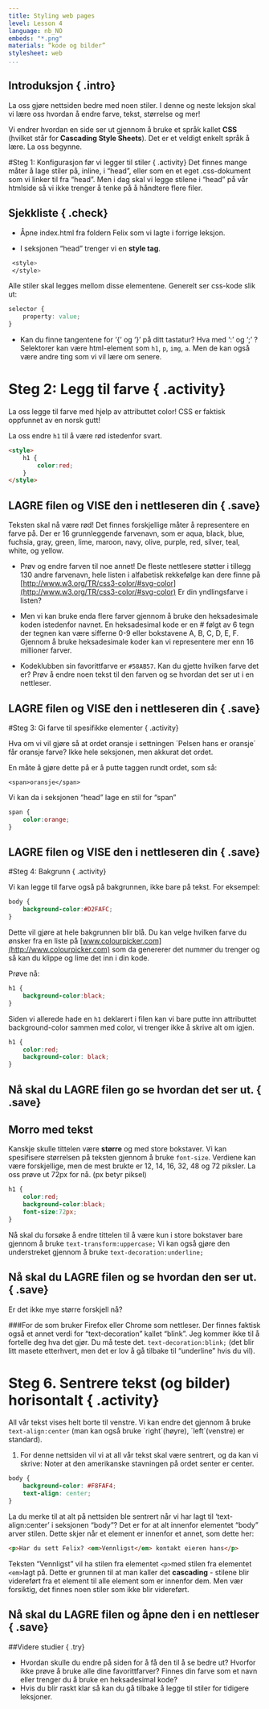 ```yaml
---
title: Styling web pages
level: Lesson 4
language: nb_NO
embeds: "*.png"
materials: “kode og bilder”
stylesheet: web
...
```


## Introduksjon { .intro}
La oss gjøre nettsiden bedre med noen stiler.
I denne og neste leksjon skal vi lære oss hvordan å endre farve, tekst, størrelse og mer!

Vi endrer hvordan en side ser ut gjennom å bruke et språk kallet __CSS__ (hvilket står for __Cascading Style Sheets__). Det er et veldigt enkelt språk å lære. La oss begynne.


#Steg 1: Konfigurasjon før vi legger til stiler { .activity}
Det finnes mange måter å lage stiler på, inline, i “head”, eller som en et eget .css-dokument som vi linker til fra “head”. Men i dag skal vi legge stilene i “head” på vår htmlside så vi ikke trenger å tenke på å håndtere flere filer.

## Sjekkliste { .check}

+ Åpne index.html fra foldern Felix som vi lagte i forrige leksjon.

+ I seksjonen “head” trenger vi en __style tag__.
```css
 <style>
 </style>
```
Alle stiler skal legges mellom disse elementene. Generelt ser css-kode slik ut:

```css
selector {
	property: value;
}
```

+ Kan du finne tangentene for ‘{‘ og ‘}’ på ditt tastatur? Hva med ‘:’ og ‘;’ ?
Selektorer kan være html-element som `h1`, `p`, `img`, `a`. Men de kan også være andre ting som vi vil lære om senere. 

# Steg 2: Legg til farve { .activity}

La oss legge til farve med hjelp av attributtet color! CSS er faktisk oppfunnet av en norsk gutt!

La oss endre `h1` til å være rød istedenfor svart.

```HTML
<style>
	h1 {
  		color:red; 
  	}
</style>
```

## __LAGRE__ filen og __VISE__ den i nettleseren din { .save}

Teksten skal nå være rød! Det finnes forskjellige måter å representere en farve på. Der er 16 grunnleggende farvenavn, som er aqua, black, blue, fuchsia, gray, green, lime, maroon, navy, olive, purple, red, silver, teal, white, og yellow.

+ Prøv og endre farven til noe annet!
De fleste nettlesere støtter i tillegg 130 andre farvenavn, hele listen i alfabetisk rekkefølge kan dere finne på
[http://www.w3.org/TR/css3-color/#svg-color](http://www.w3.org/TR/css3-color/#svg-color) Er din yndlingsfarve i listen?

+ Men vi kan bruke enda flere farver gjennom å bruke den heksadesimale koden istedenfor navnet. En heksadesimal kode er en # følgt av 6 tegn der tegnen kan være sifferne 0-9 eller bokstavene A, B, C, D, E, F. Gjennom å bruke heksadesimale koder kan vi representere mer enn 16 millioner farver.

+ Kodeklubben sin favorittfarve er `#58AB57`. Kan du gjette hvilken farve det er? Prøv å endre noen tekst til den farven og se hvordan det ser ut i en nettleser.

## __LAGRE__ filen og __VISE__ den i nettleseren din { .save}

#Steg 3: Gi farve til spesifikke elementer { .activity}

Hva om vi vil gjøre så at ordet oransje i settningen ´Pelsen hans er oransje´ får oransje farve? Ikke hele seksjonen, men akkurat det ordet.

En måte å gjøre dette på er å putte taggen <span> rundt ordet, som så:

`<span>oransje</span>`

Vi kan da i seksjonen “head” lage en stil for “span”

```css
span {
	color:orange;
}
```
	
## __LAGRE__ filen og __VISE__ den i nettleseren din { .save}

#Steg 4: Bakgrunn { .activity}

Vi kan legge til farve også på bakgrunnen, ikke bare på tekst. For eksempel:

```css
body {
	background-color:#D2FAFC; 
}
```

Dette vil gjøre at hele bakgrunnen blir blå. Du kan velge hvilken farve du ønsker fra en liste på [www.colourpicker.com](http://www.colourpicker.com) som da genererer det nummer du trenger og så kan du klippe og lime det inn i din kode.

Prøve nå:

```css
h1 {
	background-color:black;
}
```

Siden vi allerede hade en `h1` deklarert i filen kan vi bare putte inn attributtet background-color sammen med color, vi trenger ikke å skrive alt om igjen.

```css
h1 {
	color:red;
	background-color: black;
}
```

  
## Nå skal du __LAGRE__ filen go se hvordan det ser ut. { .save}


## Morro med tekst
Kanskje skulle tittelen være __større__ og med store bokstaver. Vi kan spesifisere størrelsen på teksten gjennom å bruke `font-size`. Verdiene kan være forskjellige, men de mest brukte er 12, 14, 16, 32, 48 og 72 piksler.
La oss prøve ut 72px for nå. (px betyr piksel)

```css
h1 {
    color:red;
    background-color:black;
    font-size:72px;
}
```

Nå skal du forsøke å endre tittelen til å være kun i store bokstaver bare gjennom å bruke `text-transform:uppercase;` Vi kan også gjøre den understreket gjennom å bruke `text-decoration:underline;`

## Nå skal du __LAGRE__ filen og se hvordan den ser ut. { .save}

Er det ikke mye større forskjell nå?

###For de som bruker Firefox eller Chrome som nettleser.
Der finnes faktisk også et annet verdi for “text-decoration” kallet “blink”. Jeg kommer ikke til å fortelle deg hva det gjør. Du må teste det. `text-decoration:blink;` (det blir litt masete etterhvert, men det er lov å gå tilbake til “underline” hvis du vil).

# Steg 6. Sentrere tekst (og bilder) horisontalt { .activity}

All vår tekst vises helt borte til venstre. Vi kan endre det gjennom å bruke `text-align:center` (man kan også bruke ´right´(høyre), ´left´(venstre) er standard).
1. For denne nettsiden vil vi at all vår tekst skal være sentrert, og da kan vi skrive: Noter at den amerikanske stavningen på ordet senter er center.

```css
body {
    background-color: #F8FAF4;
    text-align: center;
}
```
La du merke til at alt på nettsiden ble sentrert når vi har lagt til ‘text-align:center’ i seksjonen “body”? Det er for at alt innenfor elementet “body” arver stilen. Dette skjer når et element er innenfor et annet, som dette her:

```HTML
<p>Har du sett Felix? <em>Vennligst</em> kontakt eieren hans</p>
```

Teksten “Vennligst” vil ha stilen fra elementet `<p>`med stilen fra elementet `<em>`lagt på. Dette er grunnen til at man kaller det __cascading__ - stilene blir videreført fra et element til alle element som er innenfor dem.
Men vær forsiktig, det finnes noen stiler som ikke blir videreført.

## Nå skal du __LAGRE__ filen og åpne den i en nettleser { .save}

##Videre studier { .try}
+ Hvordan skulle du endre på siden for å få den til å se bedre ut? Hvorfor ikke prøve å bruke alle dine favorittfarver? Finnes din farve som et navn eller trenger du å bruke en heksadesimal kode?
+ Hvis du blir raskt klar så kan du gå tilbake å legge til stiler for tidigere leksjoner.
